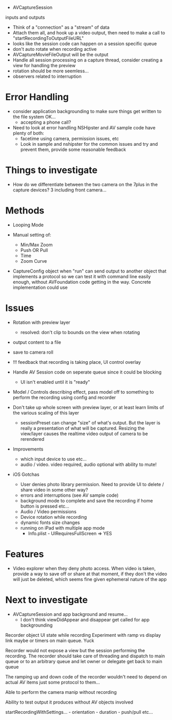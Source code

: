 - AVCaptureSession

inputs and outputs

- Think of a "connection" as a "stream" of data
- Attach them all, and hook up a video output, then need to make a call to "startRecordingToOutputFileURL"
- looks like the session code can happen on a session specific queue
- don't auto rotate when recording active
- AVCaptureMovieFileOutput will be the output
- Handle all session processing on a capture thread, consider creating a view for handling the preview
- rotation should be more seemless...
- observers related to interruption

# Error Handling

- consider application backgrounding to make sure things get written to the file system OK...
    + accepting a phone call?
- Need to look at error handling NSHipster and AV sample code have plenty of both:
    - facetime using camera, permission issues, etc
    - Look in sample and nshipster for the common issues and try and prevent them, provide some reasonable feedback

# Things to investigate

- How do we differentiate between the two camera on the 7plus in the capture devices? 3 including front camera...

# Methods

- Looping Mode
- Manual setting of:
    + Min/Max Zoom
    + Push OR Pull
    + Time
    + Zoom Curve

- CaptureConfig object when "run" can send output to another object that implements a protocol so we can test it with command line easily enough, without AVFoundation code getting in the way. Concrete implementation could use

# Issues

- Rotation with preview layer
    + resolved: don't clip to bounds on the view when rotating
- output content to a file
- save to camera roll

- !!! feedback that recording is taking place, UI control overlay

- Handle AV Session code on seperate queue since it could be blocking
    - UI isn't enabled until it is "ready"

- Model / Controls describing effect, pass model off to something to perform the recording using config and recorder
- Don't take up whole screen with preview layer, or at least learn limits of the various scaling of this layer
    + sessionPreset can change "size" of what's output. But the layer is really a presentation of what will be captured. Resizing the view/layer causes the realtime video output of camera to be rerendered
- Improvements
    + which input device to use etc...
    + audio / video. video required, audio optional with ability to mute!
- iOS Gotchas
    - User denies photo library permission. Need to provide UI to delete / share video in some other way?
    -  errors and interruptions (see AV sample code)
    -  background mode to complete and save the recording if home button is pressed etc...
    -  Audio / Video permissions
    -  Device rotation while recording
    -  dynamic fonts size changes
    -  running on iPad with multiple app mode
        +  Info.plist - UIRequiresFullScreen => YES

# Features

- Video explorer when they deny photo access. When video is taken, provide a way to save off or share at that moment, if they don't the video will just be deleted, which seems fine given ephemeral nature of the app


# Next to investigate

- AVCaptureSession and app background and resume...
    + I don't think viewDidAppear and disappear get called for app backgrounding



Recorder object
UI state while recording 
Experiment with ramp vs display link maybe or timers on main queue.  Yuck

Recorder would not expose a view but the session performing the recording. The recorder should take care of threading and dispatch to main queue or to an arbitrary queue and let owner or delegate get back to main queue 

The ramping up and down code of the recorder wouldn't need to depend on actual AV items just some protocol to them...

Able to perform the camera manip without recording

Ability to test output it produces without AV objects involved

startRecordingWithSettings...
    - orientation
    - duration
    - push/pull etc...


